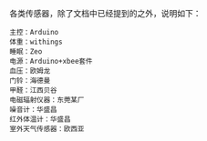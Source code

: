 
各类传感器，除了文档中已经提到的之外，说明如下：

    主控：Arduino
    体重：withings
    睡眠：Zeo
    电源：Arduino+xbee套件
    血压：欧姆龙
    门铃：海德曼
    甲醛：江西贝谷
    电磁辐射仪器：东莞某厂
    噪音计：华盛昌
    红外体温计：华盛昌
    室外天气传感器：欧西亚
